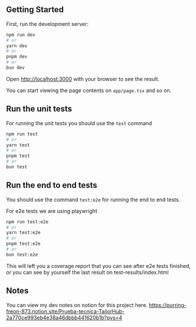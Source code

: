 ## Getting Started

First, run the development server:

```bash
npm run dev
# or
yarn dev
# or
pnpm dev
# or
bun dev
```

Open [http://localhost:3000](http://localhost:3000) with your browser to see the result.

You can start viewing the page contents on `app/page.tsx` and so on.

## Run the unit tests



For running the unit tests you should use the `test` command

```bash
npm run test
# or
yarn test
# or
pnpm test
# or
bun test
```


## Run the end to end tests


You should use the command `test:e2e` for running the end to end tests.

For e2e tests we are using playwright

```bash
npm run test:e2e
# or
yarn test:e2e
# or
pnpm test:e2e
# or
bun test:e2e
```


This will left you a coverage report that you can see after e2e tests finished, or you can see by yourself the last result on test-results/index.html

## Notes

You can view my dev notes on notion for this project here.
https://purring-freon-873.notion.site/Prueba-tecnica-TailorHub-2a770ce993eb4e38a46dbbb441620b1b?pvs=4